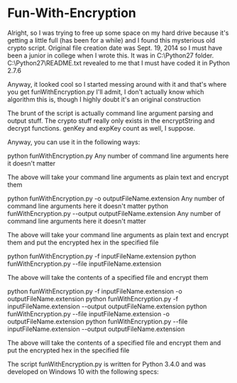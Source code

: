 # Fun-With-Encryption

Alright, so I was trying to free up some space on my hard drive because it's getting a little full (has been for a while) and I found this mysterious old crypto script. Original file creation date was Sept. 19, 2014 so I must have been a junior in college when I wrote this. It was in C:\Python27 folder. C:\Python27\README.txt revealed to me that I must have coded it in Python 2.7.6

Anyway, it looked cool so I started messing around with it and that's where you get funWithEncryption.py
I'll admit, I don't actually know which algorithm this is, though I highly doubt it's an original construction

The brunt of the script is actually command line argument parsing and output stuff. The crypto stuff really only exists in
the encryptString and decrypt functions. genKey and expKey count as well, I suppose.

Anyway, you can use it in the following ways:

python funWithEncryption.py Any number of command line arguments here it doesn't matter

The above will take your command line arguments as plain text and encrypt them

python funWithEncryption.py -o outputFileName.extension Any number of command line arguments here it doesn't matter
python funWithEncryption.py --output outputFileName.extension Any number of command line arguments here it doesn't matter

The above will take your command line arguments as plain text and encrypt them and put the encrypted hex in the specified file

python funWithEncryption.py -f inputFileName.extension
python funWithEncryption.py --file inputFileName.extension

The above will take the contents of a specified file and encrypt them

python funWithEncryption.py -f inputFileName.extension -o outputFileName.extension
python funWithEncryption.py -f inputFileName.extension --output outputFileName.extension
python funWithEncryption.py --file inputFileName.extension -o outputFileName.extension
python funWithEncryption.py --file inputFileName.extension --output outputFileName.extension

The above will take the contents of a specified file and encrypt them and put the encrypted hex in the specified file

The script funWithEncryption.py is written for Python 3.4.0 and was developed on Windows 10 with the following specs:


